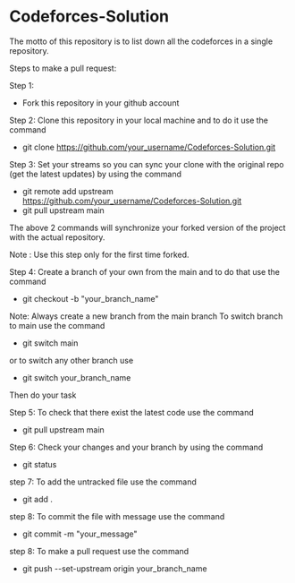 # Codeforces-Solution
The motto of this repository is to list down all the codeforces in a single repository. 

Steps to make a pull request:

Step 1:
* Fork this repository in your github account

Step 2:
Clone this repository in your local machine and to do it use the command
* git clone https://github.com/your_username/Codeforces-Solution.git

Step 3:
Set your streams so you can sync your clone with the original repo (get the latest updates) by using the command
* git remote add upstream https://github.com/your_username/Codeforces-Solution.git
* git pull upstream main<br>

The above 2 commands will synchronize your forked version of the project with the actual repository. 

Note : Use this step only for the first time forked.

Step 4:
Create a branch of your own from the main and to do that use the command
* git checkout -b "your_branch_name"

Note: Always create a new branch from the main branch
To switch branch to main use the command
* git switch main<br>

or to switch any other branch use
* git switch your_branch_name

Then do your task

Step 5:
To check that there exist the latest code use the command
* git pull upstream main

Step 6:
Check your changes and your branch by using the command
* git status

step 7:
To add the untracked file use the command
* git add .

step 8:
To commit the file with message use the command
* git commit -m "your_message"

step 8:
To make a pull request use the command
* git push --set-upstream origin your_branch_name
